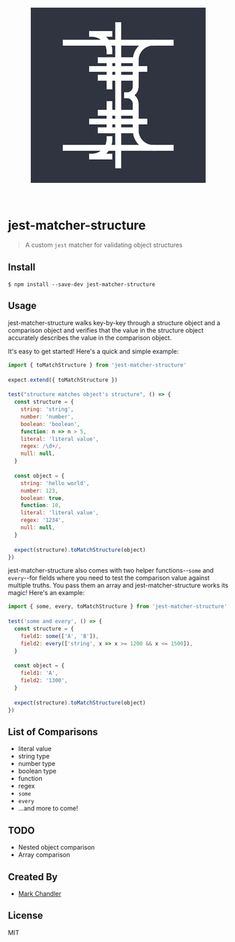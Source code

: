 <h1 align="center">
  <br>
  <img width="400" src="./logo.png" alt="jest-matcher-structure">
  <br>
  <br>
</h1>

# jest-matcher-structure

> A custom `jest` matcher for validating object structures

## Install

`$ npm install --save-dev jest-matcher-structure`

## Usage

jest-matcher-structure walks key-by-key through a structure object and a comparison object and verifies that the value in the structure object accurately describes the value in the comparison object.

It's easy to get started! Here's a quick and simple example:

```javascript
import { toMatchStructure } from 'jest-matcher-structure'

expect.extend({ toMatchStructure })

test("structure matches object's structure", () => {
  const structure = {
    string: 'string',
    number: 'number',
    boolean: 'boolean',
    function: n => n > 5,
    literal: 'literal value',
    regex: /\d+/,
    null: null,
  }

  const object = {
    string: 'hello world',
    number: 123,
    boolean: true,
    function: 10,
    literal: 'literal value',
    regex: '1234',
    null: null,
  }

  expect(structure).toMatchStructure(object)
})
```

jest-matcher-structure also comes with two helper functions--`some` and `every`--for fields where you need to test the comparison value against multiple truths. You pass them an array and jest-matcher-structure works its magic! Here's an example:

```javascript
import { some, every, toMatchStructure } from 'jest-matcher-structure'

test('some and every', () => {
  const structure = {
    field1: some(['A', 'B']),
    field2: every(['string', x => x >= 1200 && x <= 1500]),
  }

  const object = {
    field1: 'A',
    field2: '1300',
  }

  expect(structure).toMatchStructure(object)
})
```

## List of Comparisons

* literal value
* string type
* number type
* boolean type
* function
* regex
* `some`
* `every`
* ...and more to come!

## TODO

* Nested object comparison
* Array comparison

## Created By

* [Mark Chandler](http://github.com/lionize)

## License

MIT
